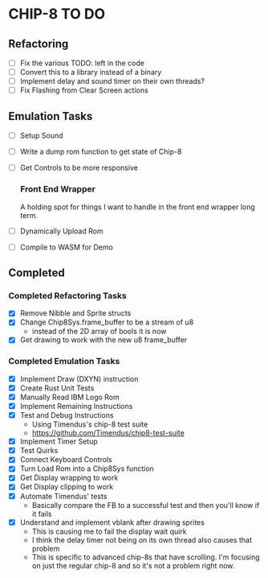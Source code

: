 # CHIP-8 TO DO

## Refactoring

- [ ] Fix the various TODO: left in the code
- [ ] Convert this to a library instead of a binary
- [ ] Implement delay and sound timer on their own threads?
- [ ] Fix Flashing from Clear Screen actions

## Emulation Tasks

- [ ] Setup Sound
- [ ] Write a dump rom function to get state of Chip-8
- [ ] Get Controls to be more responsive

  ### Front End Wrapper

  A holding spot for things I want to handle in the front end wrapper long term.

- [ ] Dynamically Upload Rom
- [ ] Compile to WASM for Demo

## Completed

### Completed Refactoring Tasks

- [x] Remove Nibble and Sprite structs
- [x] Change Chip8Sys.frame_buffer to be a stream of u8
  - instead of the 2D array of bools it is now
- [x] Get drawing to work with the new u8 frame_buffer

### Completed Emulation Tasks

- [x] Implement Draw (DXYN) instruction
- [x] Create Rust Unit Tests
- [x] Manually Read IBM Logo Rom
- [x] Implement Remaining Instructions
- [x] Test and Debug Instructions
  - Using Timendus's chip-8 test suite
  - <https://github.com/Timendus/chip8-test-suite>
- [x] Implement Timer Setup
- [x] Test Quirks
- [x] Connect Keyboard Controls
- [x] Turn Load Rom into a Chip8Sys function
- [x] Get Display wrapping to work
- [x] Get Display clipping to work
- [x] Automate Timendus' tests
  - Basically compare the FB to a successful test and then you'll know if it fails
- [x] Understand and implement vblank after drawing sprites
  - This is causing me to fail the display wait quirk
  - I think the delay timer not being on its own thread also causes that problem
  - This is specific to advanced chip-8s that have scrolling. I'm focusing on just the 
      regular chip-8 and so it's not a problem right now.
